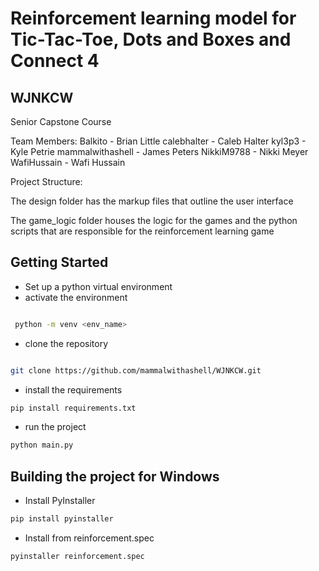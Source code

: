 # Reinforcement learning model for Tic-Tac-Toe, Dots and Boxes and Connect 4
## WJNKCW

Senior Capstone Course

Team Members:
Balkito - Brian Little
calebhalter - Caleb Halter
kyl3p3 - Kyle Petrie
mammalwithashell - James Peters
NikkiM9788 - Nikki Meyer
WafiHussain - Wafi Hussain

Project Structure:

The design folder has the markup files that outline the user interface

The game_logic folder houses the logic for the games and the python scripts that are responsible for the reinforcement learning game

## Getting Started

* Set up a python virtual environment
* activate the environment

```bash

 python -m venv <env_name>

```

* clone the repository

```bash

git clone https://github.com/mammalwithashell/WJNKCW.git
```

* install the requirements

```bash
pip install requirements.txt
```

* run the project

```bash
python main.py
```

## Building the project for Windows

* Install PyInstaller

```bash
pip install pyinstaller
```

* Install from reinforcement.spec

```bash
pyinstaller reinforcement.spec
```
